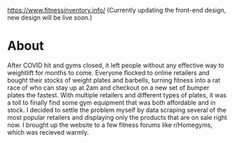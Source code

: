 https://www.fitnessinventory.info/ (Currently updating the front-end design, new design will be live soon.)

# About
After COVID hit and gyms closed, it left people without any effective way to weightlift for months to come. Everyone flocked to online retailers and bought their stocks of weight
plates and barbells, turning fitness into a rat race of who can stay up at 2am and checkout on a new set of bumper plates the fastest. With multiple retailers and different types
of plates, it was a toll to finally find some gym equipment that was both affordable and in stock. I decided to settle the problem myself by data scraping several of the most
popular retailers and displaying only the products that are on sale right now. I brought up the website to a few fitness forums like r/Homegyms, which was recieved warmly. 

